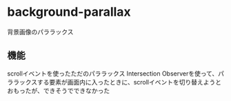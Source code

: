 # background-parallax
背景画像のパララックス

## 機能
scrollイベントを使ったただのパララックス
Intersection Observerを使って、パララックスする要素が画面内に入ったときに、scrollイベントを切り替えようとおもったが、できそうでできなかった
